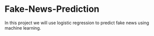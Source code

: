 # Fake-News-Prediction
In this project we will use logistic regression to predict fake news using machine learning.
